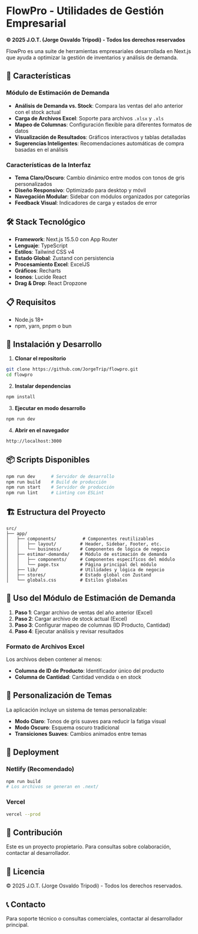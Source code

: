 # FlowPro - Utilidades de Gestión Empresarial

**© 2025 J.O.T. (Jorge Osvaldo Tripodi) - Todos los derechos reservados**

FlowPro es una suite de herramientas empresariales desarrollada en Next.js que ayuda a optimizar la gestión de inventarios y análisis de demanda.

## 🚀 Características

### Módulo de Estimación de Demanda
- **Análisis de Demanda vs. Stock**: Compara las ventas del año anterior con el stock actual
- **Carga de Archivos Excel**: Soporte para archivos `.xlsx` y `.xls`
- **Mapeo de Columnas**: Configuración flexible para diferentes formatos de datos
- **Visualización de Resultados**: Gráficos interactivos y tablas detalladas
- **Sugerencias Inteligentes**: Recomendaciones automáticas de compra basadas en el análisis

### Características de la Interfaz
- **Tema Claro/Oscuro**: Cambio dinámico entre modos con tonos de gris personalizados
- **Diseño Responsivo**: Optimizado para desktop y móvil
- **Navegación Modular**: Sidebar con módulos organizados por categorías
- **Feedback Visual**: Indicadores de carga y estados de error

## 🛠️ Stack Tecnológico

- **Framework**: Next.js 15.5.0 con App Router
- **Lenguaje**: TypeScript
- **Estilos**: Tailwind CSS v4
- **Estado Global**: Zustand con persistencia
- **Procesamiento Excel**: ExcelJS
- **Gráficos**: Recharts
- **Iconos**: Lucide React
- **Drag & Drop**: React Dropzone

## 📋 Requisitos

- Node.js 18+ 
- npm, yarn, pnpm o bun

## 🚀 Instalación y Desarrollo

1. **Clonar el repositorio**
```bash
git clone https://github.com/JorgeTrip/flowpro.git
cd flowpro
```

2. **Instalar dependencias**
```bash
npm install
```

3. **Ejecutar en modo desarrollo**
```bash
npm run dev
```

4. **Abrir en el navegador**
```
http://localhost:3000
```

## 📦 Scripts Disponibles

```bash
npm run dev      # Servidor de desarrollo
npm run build    # Build de producción
npm run start    # Servidor de producción
npm run lint     # Linting con ESLint
```

## 🏗️ Estructura del Proyecto

```
src/
├── app/
│   ├── components/          # Componentes reutilizables
│   │   ├── layout/         # Header, Sidebar, Footer, etc.
│   │   └── business/       # Componentes de lógica de negocio
│   ├── estimar-demanda/    # Módulo de estimación de demanda
│   │   ├── components/     # Componentes específicos del módulo
│   │   └── page.tsx        # Página principal del módulo
│   ├── lib/                # Utilidades y lógica de negocio
│   ├── stores/             # Estado global con Zustand
│   └── globals.css         # Estilos globales
```

## 🎯 Uso del Módulo de Estimación de Demanda

1. **Paso 1**: Cargar archivo de ventas del año anterior (Excel)
2. **Paso 2**: Cargar archivo de stock actual (Excel)
3. **Paso 3**: Configurar mapeo de columnas (ID Producto, Cantidad)
4. **Paso 4**: Ejecutar análisis y revisar resultados

### Formato de Archivos Excel

Los archivos deben contener al menos:
- **Columna de ID de Producto**: Identificador único del producto
- **Columna de Cantidad**: Cantidad vendida o en stock

## 🎨 Personalización de Temas

La aplicación incluye un sistema de temas personalizable:
- **Modo Claro**: Tonos de gris suaves para reducir la fatiga visual
- **Modo Oscuro**: Esquema oscuro tradicional
- **Transiciones Suaves**: Cambios animados entre temas

## 🚀 Deployment

### Netlify (Recomendado)
```bash
npm run build
# Los archivos se generan en .next/
```

### Vercel
```bash
vercel --prod
```

## 🤝 Contribución

Este es un proyecto propietario. Para consultas sobre colaboración, contactar al desarrollador.

## 📄 Licencia

© 2025 J.O.T. (Jorge Osvaldo Tripodi) - Todos los derechos reservados.

## 📞 Contacto

Para soporte técnico o consultas comerciales, contactar al desarrollador principal.

